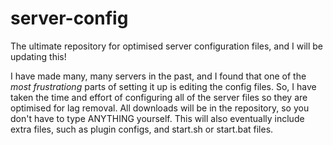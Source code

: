 # server-config
The ultimate repository for optimised server configuration files, and I will be updating this!

I have made many, many servers in the past, and I found that one of the _most frustrationg_ parts of setting it up is editing the config files. So, I have taken the time and effort of configuring all of the server files so they are optimised for lag removal. All downloads will be in the repository, so you don't have to type ANYTHING yourself. This will also eventually include extra files, such as plugin configs, and start.sh or start.bat files.
